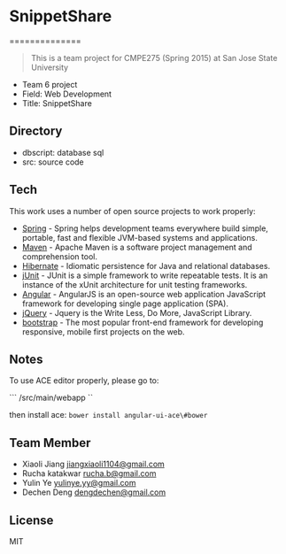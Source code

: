 # SnippetShare
==============

> This is a team project for CMPE275 (Spring 2015)
> at San Jose State University
 - Team 6 project
 - Field: Web Development
 - Title: SnippetShare

Directory
-----------
 - dbscript: database sql
 - src:	source code

Tech
-----------
This work uses a number of open source projects to work properly:

* [Spring] - Spring helps development teams everywhere build simple, portable,  fast and flexible JVM-based systems and applications.
* [Maven] - Apache Maven is a software project management and comprehension tool.
* [Hibernate] -  Idiomatic persistence for Java and relational databases.
* [jUnit] - JUnit is a simple framework to write repeatable tests. It is an instance of the xUnit architecture for unit testing frameworks.
* [Angular] - AngularJS is an open-source web application JavaScript framework for developing single page application (SPA).
* [jQuery] - Jquery is the Write Less, Do More, JavaScript Library.
* [bootstrap] - The most popular front-end framework for developing responsive, mobile first projects on the web.

Notes
-----------
To use ACE editor properly, please go to:

``` /src/main/webapp ``

then install ace:
``` bower install angular-ui-ace\#bower ```

Team Member
--------------
* Xiaoli Jiang <jiangxiaoli1104@gmail.com>
* Rucha katakwar <rucha.b@gmail.com>
* Yulin Ye <yulinye.yy@gmail.com>
* Dechen Deng <dengdechen@gmail.com>

License
----

MIT

[Spring]:https://spring.io
[Maven]:https://maven.apache.org/
[Hibernate]:http://hibernate.org/orm/
[Angular]:https://angularjs.org/
[jQuery]:http://jquery.com
[bootstrap]:http://getbootstrap.com/
[jUnit]: http://junit.org/

